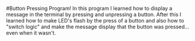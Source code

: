 #Button Pressing Program! 
In this program I learned how to display a message in the terminal by pressing and unpressing a button. After this I learned how to make LED's flash by the press of a button and also how to "switch logic" and make the message display that the button was pressed... even when it wasn't.
